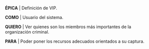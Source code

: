 ﻿**ÉPICA** | Definición de VIP.

 **COMO** | Usuario del sistema.  
 
**QUIERO** | Ver quienes son los miembros más importantes de la organización criminal.  

**PARA** | Poder poner los recursos adecuados orientados a su captura.
